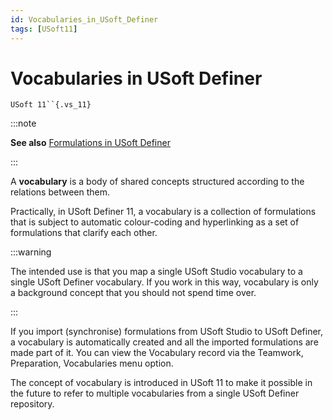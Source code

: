 ```yaml
---
id: Vocabularies_in_USoft_Definer
tags: [USoft11]
---
```

# Vocabularies in USoft Definer

`USoft 11``{.vs_11}`


:::note

**See also**
[Formulations in USoft Definer](/docs/Collaboration/Between_business_rules_and_implementations/Formulations_in_USoft_Definer.md)

:::

A **vocabulary** is a body of shared concepts structured according to the relations between them.

Practically, in USoft Definer 11, a vocabulary is a collection of formulations that is subject to automatic colour-coding and hyperlinking as a set of formulations that clarify each other.


:::warning

The intended use is that you map a single USoft Studio vocabulary to a single USoft Definer vocabulary. If you work in this way, vocabulary is only a background concept that you should not spend time over.

:::

If you import (synchronise) formulations from USoft Studio to USoft Definer, a vocabulary is automatically created and all the imported formulations are made part of it. You can view the Vocabulary record via the Teamwork, Preparation, Vocabularies menu option.

The concept of vocabulary is introduced in USoft 11 to make it possible in the future to refer to multiple vocabularies from a single USoft Definer repository.

 

 